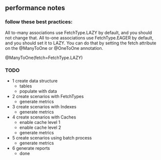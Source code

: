 ## performance notes
### follow these best practices:
All to-many associations use FetchType.LAZY by default, and you should not change that.
All to-one associations use FetchType.EAGER by default, and you should set it to LAZY. 
You can do that by setting the fetch attribute on the @ManyToOne or @OneToOne annotation.

@ManyToOne(fetch=FetchType.LAZY)

### TODO
- 1 create data structure
  - tables
  - populate with data
- 2 create scenarios with FetchTypes
  - generate metrics
- 3 create scenarios with Indexes
  - generate metrics
- 4 create scenarios with Caches
  - enable cache level 1
  - enable cache level 2
  - generate metrics
- 5 create scenarios using batch process
  - generate metrics
- 6 generate reports
  - done
